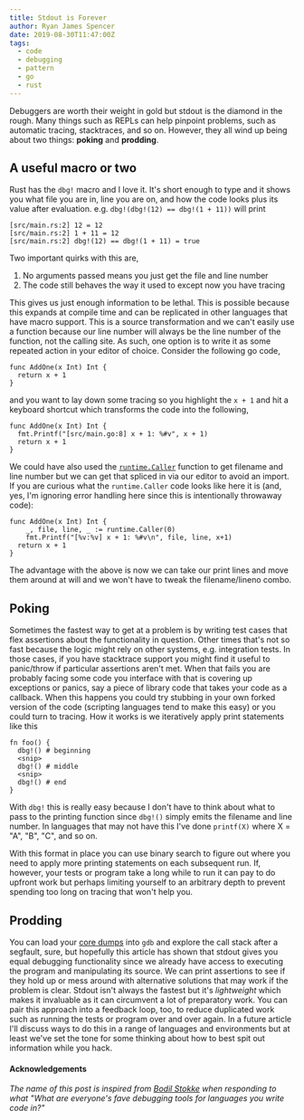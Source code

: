 ```yaml
---
title: Stdout is Forever
author: Ryan James Spencer
date: 2019-08-30T11:47:00Z
tags:
  - code
  - debugging
  - pattern
  - go
  - rust
---
```


Debuggers are worth their weight in gold but stdout is the diamond in the rough.
Many things such as REPLs can help pinpoint problems, such as automatic tracing,
stacktraces, and so on. However, they all wind up being about two things: **poking**
and **prodding**.

## A useful macro or two

Rust has the `dbg!` macro and I love it. It's short enough to type and it shows
you what file you are in, line you are on, and how the code looks plus its
value after evaluation. e.g. `dbg!(dbg!(12) == dbg!(1 + 11))` will print

```
[src/main.rs:2] 12 = 12
[src/main.rs:2] 1 + 11 = 12
[src/main.rs:2] dbg!(12) == dbg!(1 + 11) = true
```

Two important quirks with this are,

1. No arguments passed means you just get the file and line number
2. The code still behaves the way it used to except now you have tracing

This gives us just enough information to be lethal. This is possible because
this expands at compile time and can be replicated in other languages that have
macro support. This is a source transformation and we can't easily use a
function because our line number will always be the line number of the function,
not the calling site. As such, one option is to write it as some repeated action
in your editor of choice. Consider the following go code,

```
func AddOne(x Int) Int {
  return x + 1
}
```

and you want to lay down some tracing so you highlight the `x + 1` and hit a
keyboard shortcut which transforms the code into the following,

```
func AddOne(x Int) Int {
  fmt.Printf("[src/main.go:8] x + 1: %#v", x + 1)
  return x + 1
}
```

We could have also used the
[`runtime.Caller`](https://golang.org/pkg/runtime/#Caller) function to get
filename and line number but we can get that spliced in via our editor to avoid
an import. If you are curious what the `runtime.Caller` code looks like here it
is (and, yes, I'm ignoring error handling here since this is intentionally
throwaway code):

```
func AddOne(x Int) Int {
	_, file, line, _ := runtime.Caller(0)
	fmt.Printf("[%v:%v] x + 1: %#v\n", file, line, x+1)
  return x + 1
}
```

The advantage with the above is now we can take our print lines and move them
around at will and we won't have to tweak the filename/lineno combo.

## Poking

Sometimes the fastest way to get at a problem is by writing test cases that flex
assertions about the functionality in question. Other times that's not so fast
because the logic might rely on other systems, e.g. integration tests. In those
cases, if you have stacktrace support you might find it useful to panic/throw if
particular assertions aren't met. When that fails you are probably facing some
code you interface with that is covering up exceptions or panics, say a piece of
library code that takes your code as a callback. When this happens you could try
stubbing in your own forked version of the code (scripting languages tend to
make this easy) or you could turn to tracing. How it works is we iteratively
apply print statements like this

```
fn foo() {
  dbg!() # beginning
  <snip>
  dbg!() # middle
  <snip>
  dbg!() # end
}
```

With `dbg!` this is really easy because I don't have to think
about what to pass to the printing function since `dbg!()` simply
emits the filename and line number. In languages that may not have this I've
done `printf(X)` where X = "A", "B", "C", and so on.

With this format in place you can use binary search to figure out where you need
to apply more printing statements on each subsequent run. If, however, your
tests or program take a long while to run it can pay to do upfront work but
perhaps limiting yourself to an arbitrary depth to prevent spending too long on
tracing that won't help you.

## Prodding

You can load your [core
dumps](https://jvns.ca/blog/2018/04/28/debugging-a-segfault-on-linux/) into
`gdb` and explore the call stack after a segfault, sure, but hopefully this
article has shown that stdout gives you equal debugging functionality since we
already have access to executing the program and manipulating its source. We can
print assertions to see if they hold up or mess around with alternative
solutions that may work if the problem is clear. Stdout isn't always the fastest
but it's _lightweight_ which makes it invaluable as it can circumvent a lot of
preparatory work. You can pair this approach into a feedback loop, too, to
reduce duplicated work such as running the tests or program over and over again.
In a future article I'll discuss ways to do this in a range of languages and
environments but at least we've set the tone for some thinking about how to best
spit out information while you hack.

#### Acknowledgements

_The name of this post is inspired from [Bodil
Stokke](https://twitter.com/bodil/status/878563460233277440?s=20) when
responding to what "What are everyone's fave debugging tools for languages you
write code in?"_
